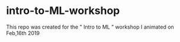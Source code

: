 # intro-to-ML-workshop
This repo was created for the " Intro to ML " workshop I animated on Feb,16th 2019
